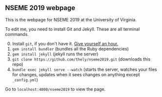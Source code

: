 ## NSEME 2019 webpage

This is the webpage for NSEME 2019 at the University of Virginia.

To edit me, you need to install Git and Jekyll. These are all terminal commands.

0. Install `git`, if you don't have it. [Give yourself an hour.](https://git-scm.com/book/en/v2/Getting-Started-Installing-Git)
1. `gem install bundler` (bundles all the Ruby dependencies)
2. `gem install jekyll` (jekyll runs the server)
3. `git clone https://github.com/thely/nseme2019.git` (downloads this repo)
4. `bundle exec jekyll serve --watch` (starts the server, watches your files for changes, updates when it sees changes on anything except `_config.yml`)

Go to `localhost:4000/nseme2019` to view the page.